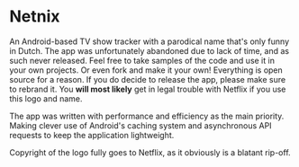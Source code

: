 # Netnix

An Android-based TV show tracker with a parodical name that's only funny in Dutch. The app was unfortunately abandoned due to lack of time, and as such never released. Feel free to take samples of the code and use it in your own projects. Or even fork and make it your own! Everything is open source for a reason. If you do decide to release the app, please make sure to rebrand it. You **will most likely** get in legal trouble with Netflix if you use this logo and name. 

The app was written with performance and efficiency as the main priority. Making clever use of Android's caching system and asynchronous API requests to keep the application lightweight.

Copyright of the logo fully goes to Netflix, as it obviously is a blatant rip-off.
